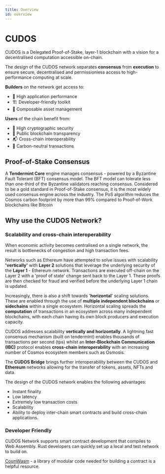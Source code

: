 ```yaml
---
title: Overview
id: overview
---
```


# CUDOS

CUDOS is a Delegated Proof-of-Stake, layer-1 blockchain with a vision for a decentralised computation accessible on-chain.

The design of the CUDOS network separates **consensus** from **execution** to ensure secure, decentralised and permissionless access to high-performance computing at scale.

**Builders** on the network get access to:
- 🔧 High application performance
- 🏗 Developer-friendly toolkit
- 💱 Composable asset management

**Users** of the chain benefit from:
- 🔐 High cryptographic security
- 🔬 Public blockchain transparency
- 📬 Cross-chain interoperability
- 🌳 Carbon-neutral transactions

## Proof-of-Stake Consensus

A **Tendermint Core** engine manages consensus - powered by a Byzantine Fault Tolerant (BFT) consensus model. The BFT model can tolerate less than one-third of the Byzantine validators reaching consensus. Considered to be a gold standard in Proof-of-Stake consensus, it is the most widely used consensus engine across the industry. The PoS algorithm reduces the Cosmos carbon footprint by more than 99% compared to Proof-of-Work blockchains like Bitcoin

## Why use the CUDOS Network? 	

### Scalability and cross-chain interoperability

When economic activity becomes centralised on a single network, the result is bottlenecks of congestion and high transaction fees. 

Networks such as Ethereum have attempted to solve issues with scalability **'vertically'** with **Layer 2** solutions that leverage the underlying security of the **Layer 1** - Ethereum network. Transactions are executed off-chain on the Layer 2 with a 'proof of state' change sent back to the Layer 1. These proofs are then checked for fraud and verified before the underlying Layer 1 chain is updated. 

Increasingly, there is also a shift towards '**horizontal**' scaling solutions. These are enabled through the use of **multiple independent blockchains** or **sidechains** within a single ecosystem. Horizontal scaling spreads the **computation** of transactions in an ecosystem across many independent blockchains, with each chain having its own block producers and execution capacity.

CUDOS addresses scalability **vertically and horizontally**. A lightning fast consensus mechanism (built on tendermint) enables thousands of transactions per second (tps) whilst an **Inter-Blockchain Communication (IBC)** protocol enables **cross-chain interoperability** with an increasing number of Cosmos ecosystem members such as Osmosis. 

The **CUDOS Bridge** brings further interoperability between the CUDOS and **Ethereum** networks allowing for the transfer of tokens, assets, NFTs and data. 

The design of the CUDOS network enables the following advantages:

- Instant finality
- Low latency
- Extremely low transaction costs
- Scalability
- Ability to deploy inter-chain smart contracts and build cross-chain applications.


### Developer Friendly

CUDOS Network supports smart contract development that compiles to Web Assembly. Rust developers can quickly set up a local and test network to build on.  

[CosmWasm](https://docs.cosmwasm.com/docs/) - a library of modular code needed for building a contract is a helpful resource.  